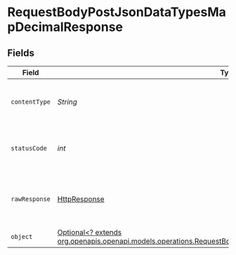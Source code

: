 # RequestBodyPostJsonDataTypesMapDecimalResponse


## Fields

| Field                                                                                                                                                                                          | Type                                                                                                                                                                                           | Required                                                                                                                                                                                       | Description                                                                                                                                                                                    |
| ---------------------------------------------------------------------------------------------------------------------------------------------------------------------------------------------- | ---------------------------------------------------------------------------------------------------------------------------------------------------------------------------------------------- | ---------------------------------------------------------------------------------------------------------------------------------------------------------------------------------------------- | ---------------------------------------------------------------------------------------------------------------------------------------------------------------------------------------------- |
| `contentType`                                                                                                                                                                                  | *String*                                                                                                                                                                                       | :heavy_check_mark:                                                                                                                                                                             | HTTP response content type for this operation                                                                                                                                                  |
| `statusCode`                                                                                                                                                                                   | *int*                                                                                                                                                                                          | :heavy_check_mark:                                                                                                                                                                             | HTTP response status code for this operation                                                                                                                                                   |
| `rawResponse`                                                                                                                                                                                  | [HttpResponse<InputStream>](https://docs.oracle.com/en/java/javase/11/docs/api/java.net.http/java/net/http/HttpResponse.html)                                                                  | :heavy_check_mark:                                                                                                                                                                             | Raw HTTP response; suitable for custom response parsing                                                                                                                                        |
| `object`                                                                                                                                                                                       | [Optional<? extends org.openapis.openapi.models.operations.RequestBodyPostJsonDataTypesMapDecimalResponseBody>](../../models/operations/RequestBodyPostJsonDataTypesMapDecimalResponseBody.md) | :heavy_minus_sign:                                                                                                                                                                             | OK                                                                                                                                                                                             |